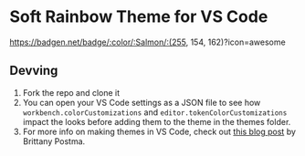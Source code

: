 # Soft Rainbow Theme for VS Code
https://badgen.net/badge/:color/:Salmon/:(255, 154, 162)?icon=awesome

## Devving
1. Fork the repo and clone it
2. You can open your VS Code settings as a JSON file to see how `workbench.colorCustomizations` and `editor.tokenColorCustomizations` impact the looks before adding them to the theme in the themes folder.
3. For more info on making themes in VS Code, check out [this blog post](https://dev.to/bdesigned/build-a-vscode-theme-3f4i) by Brittany Postma.